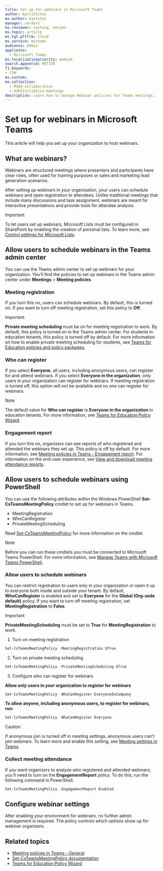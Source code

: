 ```yaml
---
title: Set up for webinars in Microsoft Teams 
author: KarliStites
ms.author: kastites
manager: serdars
ms.reviewer: sachung, emryan
ms.topic: article
ms.tgt.pltfrm: cloud
ms.service: msteams
audience: Admin
appliesto: 
  - Microsoft Teams
ms.localizationpriority: medium
search.appverid: MET150
f1.keywords:
- CSH
ms.custom: 
ms.collection: 
  - M365-collaboration
  - m365initiative-meetings
description: Learn how to manage Webinar policies for Teams meetings.
---
```


# Set up for webinars in Microsoft Teams

This article will help you set up your organization to host webinars.

## What are webinars?

Webinars are structured meetings where presenters and participants have clear roles, often used for training purposes or sales and marketing lead generation scenarios.

After setting up webinars in your organization, your users can schedule webinars and open registration to attendees. Unlike traditional meetings that include many discussions and task assignment, webinars are meant for interactive presentations and provide tools for attendee analysis.

> [!IMPORTANT]
> To let users set up webinars, Microsoft Lists must be configured in SharePoint by enabling the creation of personal lists. To learn more, see [Control settings for Microsoft Lists](/sharepoint/control-lists).

## Allow users to schedule webinars in the Teams admin center

You can use the Teams admin center to set up webinars for your organization. You'll find the policies to set up webinars in the Teams admin center under **Meetings** > **Meeting policies**.

### Meeting registration

If you turn this on, users can schedule webinars. By default, this is turned on. If you want to turn off meeting registration, set this policy to **Off**.

> [!IMPORTANT]
> **Private meeting scheduling** must be on for meeting registration to work. By default, this policy is turned on in the Teams admin center. For students in education tenants, this policy is turned off by default. For more information on how to enable private meeting scheduling for students, see [Teams for Education policies and policy packages](policy-packages-edu.md).

### Who can register

If you select **Everyone**, all users, including anonymous users, can register for and attend webinars. If you select **Everyone in the organization**, only users in your organization can register for webinars. If meeting registration is turned off, this option will not be available and no one can register for webinars.

> [!NOTE]
> The default value for **Who can register** is **Everyone in the organization** in education tenants. For more information, see [Teams for Education Policy Wizard](easy-policy-setup-edu.md).

### Engagement report

If you turn this on, organizers can see reports of who registered and attended the webinars they set up. This policy is off by default. For more information, see [Meeting policies in Teams - Engagement report](meeting-policies-in-teams-general.md#engagement-report). For information on the end-user experience, see [View and download meeting attendance reports](https://support.microsoft.com/office/view-and-download-meeting-attendance-reports-in-teams-ae7cf170-530c-47d3-84c1-3aedac74d310?ui=en-US&#x26;rs=en-US&#x26;ad=US).

## Allow users to schedule webinars using PowerShell

You can use the following attributes within the Windows PowerShell **Set-CsTeamsMeetingPolicy** cmdlet to set up for webinars in Teams.

- MeetingRegistration
- WhoCanRegister
- PrivateMeetingScheduling

Read [Set-CsTeamsMeetingPolicy](/powershell/module/skype/set-csteamsmeetingpolicy) for more information on the cmdlet.

> [!NOTE]
> Before you can run these cmdlets you must be connected to Microsoft Teams PowerShell. For more information, see [Manage Teams with Microsoft Teams PowerShell](/microsoftteams/teams-powershell-managing-teams).

### Allow users to schedule webinars

You can restrict registration to users only in your organization or open it up to everyone both inside and outside your tenant. By default, **WhoCanRegister** is enabled and set to **Everyone** for the **Global (Org-wide default)** policy. If you want to turn off meeting registration, set **MeetingRegistration** to **False**.

> [!IMPORTANT]
> **PrivateMeetingScheduling** must be set to **True** for **MeetingRegistration** to work.

1. Turn on meeting registration

```powershell
Set-CsTeamsMeetingPolicy -MeetingRegistration $True
```

2. Turn on private meeting scheduling

```powershell
Set-CsTeamsMeetingPolicy -PrivateMeetingScheduling $True
```

3. Configure who can register for webinars

**Allow *only* users in your organization to register for webinars**

```powershell
Set-CsTeamsMeetingPolicy -WhoCanRegister EveryoneInCompany
```

**To allow anyone, including anonymous users, to register for webinars, run:**

```powershell
Set-CsTeamsMeetingPolicy -WhoCanRegister Everyone
```

> [!CAUTION]
> If anonymous join is turned off in meeting settings, anonymous users can't join webinars. To learn more and enable this setting, see [Meeting settings in Teams](meeting-settings-in-teams.md).

### Collect meeting attendance

If you want organizers to analyze who registered and attended webinars, you'll need to turn on the **EngagementReport** policy. To do this, run the following command in PowerShell.

```powershell
Set-CsTeamsMeetingPolicy -EngagementReport Enabled
```

## Configure webinar settings

After enabling your environment for webinars, no further admin management is required. The policy controls which options show up for webinar organizers.

## Related topics

- [Meeting policies in Teams - General](meeting-policies-in-teams-general.md)
- [Set-CsTeamsMeetingPolicy documentation](/powershell/module/skype/set-csteamsmeetingpolicy)
- [Teams for Education Policy Wizard](easy-policy-setup-edu.md)
